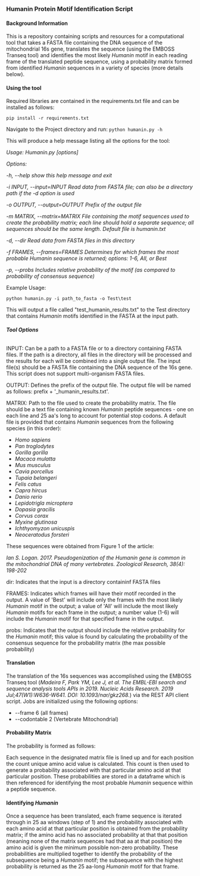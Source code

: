 ### **Humanin Protein Motif Identification Script**

#### Background Information

This is a repository containing scripts and resources for a computational tool that takes a FASTA
file containing the DNA sequence of the mitochondrial 16s gene, translates the sequence (using the EMBOSS Transeq tool) and identifies
the most likely _Humanin_ motif in each reading frame of the translated peptide sequence, using a probability 
matrix formed from identified _Humanin_ sequences in a variety of species (more details below).

#### Using the tool
Required libraries are contained in the requirements.txt file and can be installed as follows:

`pip install -r requirements.txt`

Navigate to the Project directory and run:
`python humanin.py -h`

This will produce a help message listing all the options for the tool:

_Usage: Humanin.py [options]_

_Options:_

_-h, --help            show this help message and exit_
  
_-i INPUT, --input=INPUT
                        Read data from FASTA file; can also be a directory
                        path if the -d option is used_
                        
_-o OUTPUT, --output=OUTPUT
                        Prefix of the output file_
                        
_-m MATRIX, --matrix=MATRIX
                        File containing the motif sequences used to create the
                        probability matrix; each line should hold a separate
                        sequence; all sequences should be the same length.
                        Default file is humanin.txt_
                        
_-d, --dir             Read data from FASTA files in this directory_
  
_-f FRAMES, --frames=FRAMES
                        Determines for which frames the most probable _Humanin_
                        sequence is returned; options: 1-6, All, or Best_
                        
_-p, --probs           Includes relative probability of the motif (as
                        compared to probability of consensus sequence)_

Example Usage:

`python humanin.py -i path_to_fasta -o Test\test`

This will output a file called "test_humanin_results.txt" to the Test directory that contains
 _Humanin_ motifs identified in the FASTA at the input path.

###### **Tool Options**

INPUT: Can be a path to a FASTA file or to a directory containing FASTA files. If the path is
a directory, all files in the directory will be processed and the results for each will be
combined into a single output file. The input file(s) should be a FASTA file containing the DNA sequence of the 16s gene.
This script does not support multi-organism FASTA files.

OUTPUT: Defines the prefix of the output file. The output file will be named as follows: prefix + '_humanin_results.txt'.

MATRIX: Path to the file used to create the probability matrix. The file should be a text file
containing known _Humanin_ peptide sequences - one on each line and 25 aa's long to account for potential stop codons. A default file is provided that contains _Humanin_ sequences
from the following species (in this order): 
* _Homo sapiens_
* _Pan troglodytes_
* _Gorilla gorilla_
* _Macaca mulatta_
* _Mus musculus_
* _Cavia porcellus_
* _Tupaia belangeri_
* _Felis catus_
* _Capra hircus_
* _Danio rerio_
* _Lepidotrigla microptera_
* _Dopasia gracilis_
* _Corvus corax_
* _Myxine glutinosa_
* _Ichthyomyzon unicuspis_
* _Neoceratodus forsteri_

These sequences were obtained from Figure 1 of the article: 

_Ian S. Logan. 2017. Pseudogenization of the _Humanin_ gene is common in the mitochondrial DNA of many vertebrates. Zoological Research, 38(4): 198-202_

dir: Indicates that the input is a directory containinf FASTA files

FRAMES: Indicates which frames will have their motif recorded in the output. A value of 'Best'
will include only the frames with the most likely _Humanin_ motif in the output; a value of 'All'
will include the most likely _Humanin_ motifs for each frame in the output; a number value (1-6) will include
the _Humanin_ motif for that specified frame in the output.

probs: Indicates that the output should include the relative probability for the _Humanin_ motif; this value is found by 
calculating the probability of the consensus sequence for the probability matrix (the max possible probability)

#### Translation

The translation of the 16s sequences was accomplished using the EMBOSS Transeq tool
(_Madeira F, Park YM, Lee J, et al. The EMBL-EBI search and sequence analysis tools APIs in 2019. Nucleic Acids Research. 2019 Jul;47(W1):W636-W641. DOI: 10.1093/nar/gkz268._)
via the REST API client script. Jobs are initialized using the following options:
* --frame 6 (all frames)
* --codontable 2 (Vertebrate Mitochondrial)


#### Probability Matrix

The probability is formed as follows:

Each sequence in the designated matrix file is lined up and for each position the count
unique amino acid value is calculated. This count is then used to generate a probability associated
with that particular amino acid at that particular position. These probabilities are stored in a 
dataframe which is then referenced for identifying the most probable _Humanin_ sequence within a peptide sequence.

#### Identifying _Humanin_

Once a sequence has been translated, each frame sequence is iterated through in 25 aa windows (step of 1) and the probability associated with
each amino acid at that particular position is obtained from the probability matrix; if the amino
acid has no associated probability at that that position (meaning none of the matrix sequences had that aa at that position)
the amino acid is given the minimum possible non-zero probability. These probabilities are multiplied
together to identify the probability of the subsequence being a _Humanin_ motif; the subsequence with the highest
probability is returned as the 25 aa-long _Humanin_ motif for that frame.


